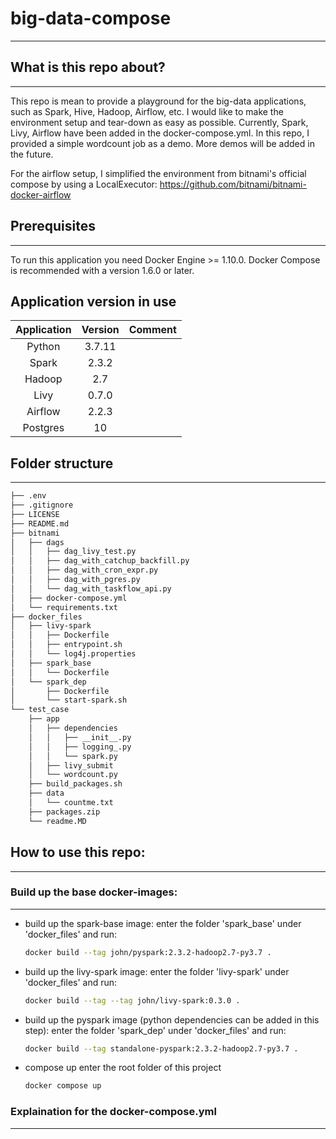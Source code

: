 # big-data-compose
----

## What is this repo about?
----

This repo is mean to provide a playground for the big-data applications, such as Spark, Hive, Hadoop, Airflow, etc. I would like to make the environment setup and tear-down as easy as possible. Currently, Spark, Livy, Airflow have been added in the docker-compose.yml. In this repo, I provided a simple wordcount job as a demo. More demos will be added in the future.

For the airflow setup, I simplified the environment from bitnami's official compose by using a LocalExecutor: https://github.com/bitnami/bitnami-docker-airflow

## Prerequisites
----
To run this application you need Docker Engine >= 1.10.0. Docker Compose is recommended with a version 1.6.0 or later.

## Application version in use
| Application | Version | Comment |
|:---:|:---:|:---:|
|Python|3.7.11| |
|Spark|2.3.2| |
|Hadoop|2.7| |
|Livy|0.7.0| |
|Airflow|2.2.3| |
|Postgres|10||


## Folder structure
----
```bash
├── .env
├── .gitignore
├── LICENSE
├── README.md
├── bitnami
│   ├── dags
│   │   ├── dag_livy_test.py
│   │   ├── dag_with_catchup_backfill.py
│   │   ├── dag_with_cron_expr.py
│   │   ├── dag_with_pgres.py
│   │   └── dag_with_taskflow_api.py
│   ├── docker-compose.yml
│   └── requirements.txt
├── docker_files
│   ├── livy-spark
│   │   ├── Dockerfile
│   │   ├── entrypoint.sh
│   │   └── log4j.properties
│   ├── spark_base
│   │   └── Dockerfile
│   └── spark_dep
│       ├── Dockerfile
│       └── start-spark.sh
└── test_case
    ├── app
    │   ├── dependencies
    │   │   ├── __init__.py
    │   │   ├── logging_.py
    │   │   └── spark.py
    │   ├── livy_submit
    │   └── wordcount.py
    ├── build_packages.sh
    ├── data
    │   └── countme.txt
    ├── packages.zip
    └── readme.MD
```

## How to use this repo:
----

### Build up the base docker-images:
----

- build up the spark-base image:
    enter the folder 'spark_base' under 'docker_files' and run:
    ```bash
    docker build --tag john/pyspark:2.3.2-hadoop2.7-py3.7 .
    ```
- build up the livy-spark image:
    enter the folder 'livy-spark' under 'docker_files' and run:
    ```bash
    docker build --tag --tag john/livy-spark:0.3.0 .
    ```
- build up the pyspark image (python dependencies can be added in this step):
    enter the folder 'spark_dep' under 'docker_files' and run:
    ```bash
    docker build --tag standalone-pyspark:2.3.2-hadoop2.7-py3.7 .
    ```

- compose up
    enter the root folder of this project
    ```bash
    docker compose up
    ```

### Explaination for the docker-compose.yml
----



